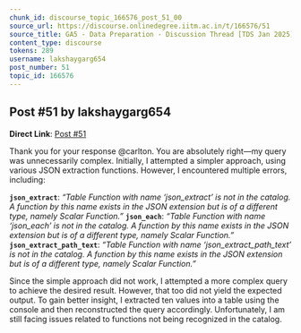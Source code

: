 ```yaml
---
chunk_id: discourse_topic_166576_post_51_00
source_url: https://discourse.onlinedegree.iitm.ac.in/t/166576/51
source_title: GA5 - Data Preparation - Discussion Thread [TDS Jan 2025]
content_type: discourse
tokens: 289
username: lakshaygarg654
post_number: 51
topic_id: 166576
---
```


## Post #51 by lakshaygarg654

**Direct Link**: [Post #51](https://discourse.onlinedegree.iitm.ac.in/t/166576/51)

Thank you for your response @carlton. You are absolutely right—my query was unnecessarily complex. Initially, I attempted a simpler approach, using various JSON extraction functions. However, I encountered multiple errors, including:

**`json_extract`**: *“Table Function with name ‘json_extract’ is not in the catalog. A function by this name exists in the JSON extension but is of a different type, namely Scalar Function.”*
**`json_each`**: *“Table Function with name ‘json_each’ is not in the catalog. A function by this name exists in the JSON extension but is of a different type, namely Scalar Function.”*
**`json_extract_path_text`**: *“Table Function with name ‘json_extract_path_text’ is not in the catalog. A function by this name exists in the JSON extension but is of a different type, namely Scalar Function.”*

Since the simple approach did not work, I attempted a more complex query to achieve the desired result. However, that too did not yield the expected output. To gain better insight, I extracted ten values into a table using the console and then reconstructed the query accordingly. Unfortunately, I am still facing issues related to functions not being recognized in the catalog.
